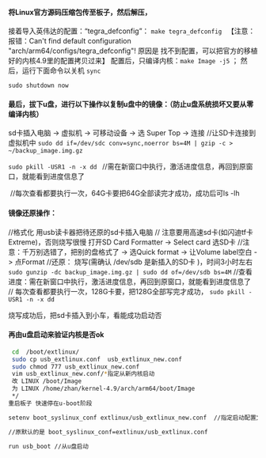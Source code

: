 #### 将Linux官方源码压缩包传至板子，然后解压，

接着导入英伟达的配置：“tegra_defconfig”： `make tegra_defconfig `
【注意：报错：Can't find default configuration "arch/arm64/configs/tegra_defconfig"!
  原因是 找不到配置，可以把官方的移植好的内核4.9里的配置拷贝过来】
配置后，只编译内核：`make Image -j5` ；
然后，运行下面命令以关机
`sync `

`sudo shutdown now`

#### 最后，拔下u盘，进行以下操作以复制u盘中的镜像：（防止u盘系统损坏又要从零编译内核）

sd卡插入电脑 -> 虚拟机 -> 可移动设备 -> 选 Super Top	-> 连接 //让SD卡连接到虚拟机中
` sudo dd if=/dev/sdc conv=sync,noerror bs=4M | gzip -c > ~/backup_image.img.gz       `    

` sudo pkill -USR1 -n -x dd  `     //需在新窗口中执行，激活进度信息，再回到原窗口，就能看到进度信息了

​														//每次查看都要执行一次，64G卡要把64G全部读完才成功，成功后可ls -lh 

#### 镜像还原操作：

//格式化
用usb读卡器把待还原的sd卡插入电脑 // 注意要用高速sd卡(如闪迪tf卡Extreme)，否则烧写很慢
打开SD Card Formatter  -> Select card 选SD卡  //注意：千万别选错了，把别的盘格式了
-> 选Quick format -> 让Volume label空白 -> 点Format
//还原： 烧写(需确认 /dev/sdb 是新插入的SD卡 )，时间3小时左右
` sudo gunzip -dc backup_image.img.gz | sudo dd of=/dev/sdb bs=4M `
//查看进度：需在新窗口中执行，激活进度信息，再回到原窗口，就能看到进度信息了
//    每次查看都要执行一次，128G卡要，把128G全部写完才成功，
`sudo pkill -USR1 -n -x dd `

烧写成功后，把sd卡插入到小车，看能成功启动否

#### 再由u盘启动来验证内核是否ok
```bash
 cd  /boot/extlinux/
 sudo cp usb_extlinux.conf  usb_extlinux_new.conf
 sudo chmod 777 usb_extlinux_new.conf
 vim usb_extlinux_new.conf/*指定从新内核启动
 改 LINUX /boot/Image 
 为 LINUX /home/zhan/kernel-4.9/arch/arm64/boot/Image 
 */
重启板子 快速停在u-boot阶段 

setenv boot_syslinux_conf extlinux/usb_extlinux_new.conf  //指定启动配置文件为我们自定义的

//原默认的是 boot_syslinux_conf=extlinux/usb_extlinux.conf

run usb_boot //从u盘启动
```



